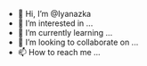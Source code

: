 - 👋 Hi, I’m @Iyanazka
- 👀 I’m interested in ...
- 🌱 I’m currently learning ...
- 💞️ I’m looking to collaborate on ...
- 📫 How to reach me ...

<!---
Iyanazka/Iyanazka is a ✨ special ✨ repository because its `README.md` (this file) appears on your GitHub profile.
You can click the Preview link to take a look at your changes.
--->
